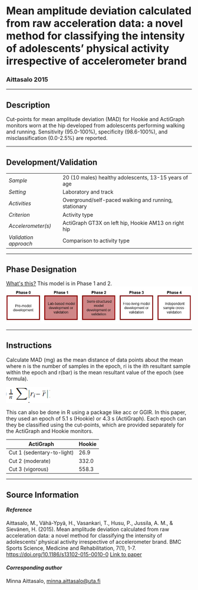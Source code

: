 #  Mean amplitude deviation calculated from raw acceleration data: a novel method for classifying the intensity of adolescents’ physical activity irrespective of accelerometer brand
### Aittasalo 2015
---

## Description
Cut-points for mean amplitude deviation (MAD) for Hookie and ActiGraph monitors worn at the hip developed from adolescents performing walking and running. Sensitivity (95.0-100%), specificity (98.6-100%), and misclassification (0.0-2.5%) are reported.


---

## Development/Validation

|  |  |
| ------------- | ------------- |
| *Sample*  |20 (10 males) healthy adolescents, 13-15 years of age|
| *Setting*  |Laboratory and track|
| *Activities*  |Overground/self-paced walking and running, stationary |
| *Criterion* |Activity type   |
| *Accelerometer(s)* |ActiGraph GT3X on left hip, Hookie AM13 on right hip  |
| *Validation approach* |Comparison to activity type |


---
## Phase Designation
[What's this?](https://github.com/clevengerkimberly/AccelerometerRepository/blob/a76916ebe2a6002b20cdc6ef39c889d62ce9d6ae/phase%20_images/phase.md)
This model is in Phase 1 and 2. ![image](https://github.com/clevengerkimberly/AccelerometerRepository/blob/2b662badbd7d769c3fad61048fd333ef562871ba/phase%20_images/Phase1and2.JPG)

---
## Instructions
Calculate MAD (mg) as the mean distance of data points about the mean where n is the number of samples in the epoch, ri is the ith resultant sample within the epoch and r(bar) is the mean resultant value of the epoch (see formula).

![image](https://github.com/clevengerkimberly/AccelerometerRepository/blob/771155935d57b7a009069a7a4964c9fbfe12fa95/Aittasalo2015/aitt.png) 

This can also be done in R using a package like acc or GGIR. In this paper, they used an epoch of 5.1 s (Hookie) or 4.3 s (ActiGraph).
Each epoch can they be classified using the cut-points, which are provided separately for the ActiGraph and Hookie monitors.

|ActiGraph	| Hookie|
|---|---|
|Cut 1 (sedentary-to-light)	|26.9	|28.7|
|Cut 2 (moderate)	|332.0	|338.0|
|Cut 3 (vigorous)|	558.3	|603.8|


---
## Source Information
#### *Reference*
Aittasalo, M., Vähä-Ypyä, H., Vasankari, T., Husu, P., Jussila, A. M., & Sievänen, H. (2015). Mean amplitude deviation calculated from raw acceleration data: a novel method for classifying the intensity of adolescents’ physical activity irrespective of accelerometer brand. BMC Sports Science, Medicine and Rehabilitation, 7(1), 1-7. https://doi.org/10.1186/s13102-015-0010-0 [Link to paper](https://github.com/clevengerkimberly/AccelerometerRepository/blob/dbb0091ce550ae0273b67e57837cd297cae21a66/Aittasalo2015/Aittasalo2015.pdf)


#### *Corresponding author*
Minna Aittasalo, minna.aittasalo@uta.fi
